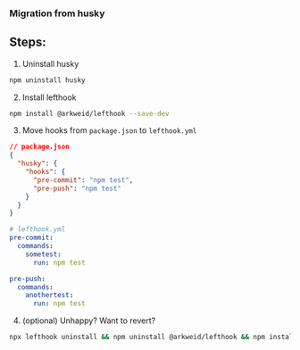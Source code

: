 ### Migration from husky

## Steps:
1. Uninstall husky
```bash
npm uninstall husky
```

2. Install lefthook
```bash
npm install @arkweid/lefthook --save-dev
```

3. Move hooks from `package.json` to `lefthook.yml`

```json
// package.json
{
  "husky": {
    "hooks": {
      "pre-commit": "npm test",
      "pre-push": "npm test"
    }
  }
}

```

```yml
# lefthook.yml
pre-commit:
  commands:
    sometest:
      run: npm test

pre-push:
  commands:
    anothertest:
      run: npm test
```

4. (optional) Unhappy? Want to revert?
```bash
npx lefthook uninstall && npm uninstall @arkweid/lefthook && npm install husky --save-dev
```
